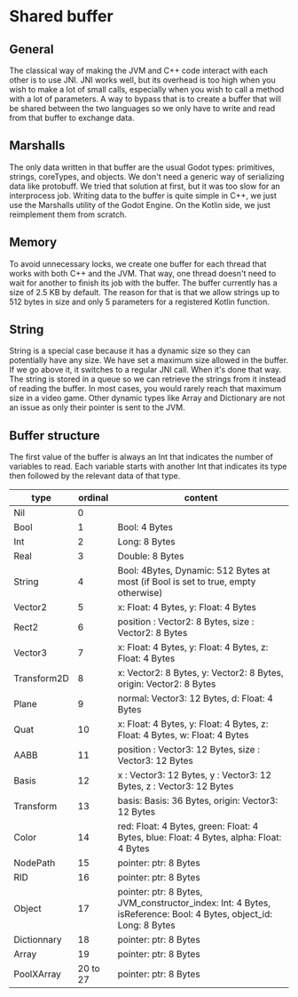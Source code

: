 # Shared buffer

## General
The classical way of making the JVM and C++ code interact with each other is to use JNI. JNI works well, but its overhead is too high when you wish to make a lot of small calls, especially when you wish to call a method with a lot of parameters.
A way to bypass that is to create a buffer that will be shared between the two languages so we only have to write and read from that buffer to exchange data.

## Marshalls
The only data written in that buffer are the usual Godot types: primitives, strings, coreTypes, and objects. We don't need a generic way of serializing data like protobuff. We tried that solution at first, but it was too slow for an interprocess job.
Writing data to the buffer is quite simple in C++, we just use the Marshalls utility of the Godot Engine. On the Kotlin side, we just reimplement them from scratch.

## Memory
To avoid unnecessary locks, we create one buffer for each thread that works with both C++ and the JVM. That way, one thread doesn't need to wait for another to finish its job with the buffer.
The buffer currently has a size of 2.5 KB by default. The reason for that is that we allow strings up to 512 bytes in size and only 5 parameters for a registered Kotlin function.

## String
String is a special case because it has a dynamic size so they can potentially have any size. We have set a maximum size allowed in the buffer. 
If we go above it, it switches to a regular JNI call. When it's done that way. The string is stored in a queue so we can retrieve the strings from it instead of reading the buffer.
In most cases, you would rarely reach that maximum size in a video game.
Other dynamic types like Array and Dictionary are not an issue as only their pointer is sent to the JVM.

## Buffer structure

The first value of the buffer is always an Int that indicates the number of variables to read. 
Each variable starts with another Int that indicates its type then followed by the relevant data of that type.

| type | ordinal | content |
| --- | --- | ---|
| Nil | 0 |  <nothing> |
| Bool | 1 | Bool: 4 Bytes |
| Int | 2 | Long: 8 Bytes |
| Real | 3 | Double: 8 Bytes |
| String | 4 | Bool: 4Bytes, Dynamic: 512 Bytes at most (if Bool is set to true, empty otherwise) |
| Vector2 | 5 | x: Float: 4 Bytes, y: Float: 4 Bytes |
| Rect2 | 6 | position : Vector2: 8 Bytes, size : Vector2: 8 Bytes |
| Vector3 | 7 | x: Float: 4 Bytes, y: Float: 4 Bytes, z: Float: 4 Bytes |
| Transform2D | 8 | x: Vector2: 8 Bytes, y: Vector2: 8 Bytes, origin: Vector2: 8 Bytes |
| Plane | 9 | normal: Vector3: 12 Bytes, d: Float: 4 Bytes |
| Quat | 10 |  x: Float: 4 Bytes, y: Float: 4 Bytes, z: Float: 4 Bytes, w: Float: 4 Bytes |
| AABB | 11 | position : Vector3: 12 Bytes, size : Vector3: 12 Bytes |
| Basis | 12 | x : Vector3: 12 Bytes, y : Vector3: 12 Bytes, z : Vector3: 12 Bytes |
| Transform | 13 | basis: Basis: 36 Bytes, origin: Vector3: 12 Bytes |
| Color | 14 |  red: Float: 4 Bytes, green: Float: 4 Bytes, blue: Float: 4 Bytes, alpha: Float: 4 Bytes  |
| NodePath | 15 | pointer: ptr: 8 Bytes |
| RID | 16 | pointer: ptr: 8 Bytes |
| Object | 17 | pointer: ptr: 8 Bytes, JVM_constructor_index: Int: 4 Bytes, isReference: Bool: 4 Bytes, object_id: Long: 8 Bytes |
| Dictionnary | 18 | pointer: ptr: 8 Bytes |
| Array | 19 | pointer: ptr: 8 Bytes |
| PoolXArray | 20 to 27 | pointer: ptr: 8 Bytes |
